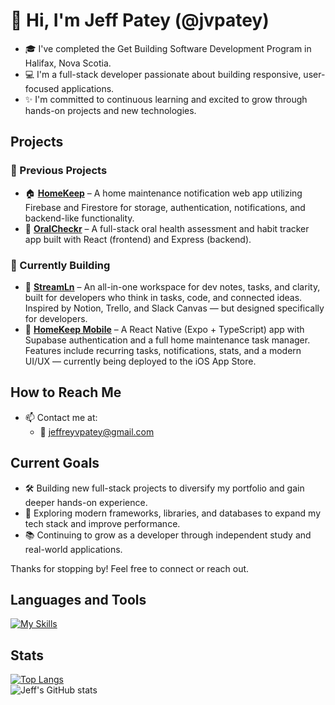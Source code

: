 # 👋 Hi, I'm Jeff Patey (@jvpatey)

- 🎓 I've completed the Get Building Software Development Program in Halifax, Nova Scotia.
- 💻 I'm a full-stack developer passionate about building responsive, user-focused applications.
- ✨ I'm committed to continuous learning and excited to grow through hands-on projects and new technologies.

## Projects

### 📂 Previous Projects
- 🏠 [**HomeKeep**](https://github.com/jvpatey/HomeKeep) – A home maintenance notification web app utilizing Firebase and Firestore for storage, authentication, notifications, and backend-like functionality.
- 🦷 [**OralCheckr**](https://github.com/jvpatey/OralCheckr) – A full-stack oral health assessment and habit tracker app built with React (frontend) and Express (backend).

### 🚧 Currently Building
- 🚀 [**StreamLn**](https://github.com/jvpatey/StreamLn) – An all-in-one workspace for dev notes, tasks, and clarity, built for developers who think in tasks, code, and connected ideas. Inspired by Notion, Trello, and Slack Canvas — but designed specifically for developers.
- 📱 [**HomeKeep Mobile**](https://github.com/jvpatey/homekeep-mobile) – A React Native (Expo + TypeScript) app with Supabase authentication and a full home maintenance task manager. Features include recurring tasks, notifications, stats, and a modern UI/UX — currently being deployed to the iOS App Store.

## How to Reach Me
- 📫 Contact me at:
  - 📧 jeffreyvpatey@gmail.com

## Current Goals
- 🛠️ Building new full-stack projects to diversify my portfolio and gain deeper hands-on experience.
- 🌱 Exploring modern frameworks, libraries, and databases to expand my tech stack and improve performance.
- 📚 Continuing to grow as a developer through independent study and real-world applications.

Thanks for stopping by! Feel free to connect or reach out.

## Languages and Tools  
[![My Skills](https://skillicons.dev/icons?i=html,css,react,express,nodejs,postman,javascript,typescript,vite,firebase,styledcomponents,tailwind,bootstrap,git,vscode,vercel,nextjs,prisma&theme=dark)](https://skillicons.dev)

## Stats  
[![Top Langs](https://github-readme-stats.vercel.app/api/top-langs/?username=jvpatey&layout=pie)](https://github.com/anuraghazra/github-readme-stats)  
![Jeff's GitHub stats](https://github-readme-stats.vercel.app/api?username=jvpatey&show_icons=true&theme=tokyonight)
